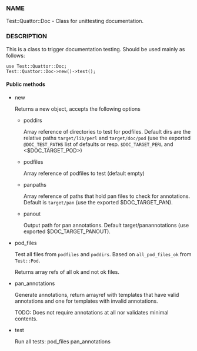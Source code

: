 
### NAME

Test::Quattor::Doc - Class for unittesting documentation.

### DESCRIPTION

This is a class to trigger documentation testing.
Should be used mainly as follows:

    use Test::Quattor::Doc;
    Test::Quattor::Doc->new()->test();

#### Public methods

- new

    Returns a new object, accepts the following options

    - poddirs

        Array reference of directories to test for podfiles.
        Default dirs are the relative paths `target/lib/perl`
        and `target/doc/pod` (use the exported `@DOC_TEST_PATHS`
        list of defaults or resp. `$DOC_TARGET_PERL` and &lt;$DOC\_TARGET\_POD>)

    - podfiles

        Array reference of podfiles to test (default empty)

    - panpaths

        Array reference of paths that hold pan files to check for annotations.
        Default is `target/pan` (use the exported $DOC\_TARGET\_PAN).

    - panout

        Output path for pan annotations. Default
        target/panannotations (use exported $DOC\_TARGET\_PANOUT).

- pod\_files

    Test all files from `podfiles` and `poddirs`.
    Based on `all_pod_files_ok` from `Test::Pod`.

    Returns array refs of all ok and not ok files.

- pan\_annotations

    Generate annotations, return arrayref with templates that
    have valid annotations and one for templates with invalid annotations.

    TODO: Does not require annotations at all nor validates
    minimal contents.

- test

    Run all tests:
        pod\_files
        pan\_annotations
